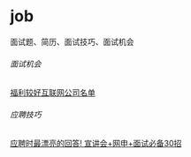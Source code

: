 # job
面试题、简历、面试技巧、面试机会

###### 面试机会
[福利较好互联网公司名单](http://url.cn/5OaBa0w)


###### 应聘技巧
[应聘时最漂亮的回答! ](http://weibo.com/2248502817/F4RP86kH6)
[宣讲会+网申+面试必备30招](http://weibo.com/1860293774/Fs45vFxwF)
